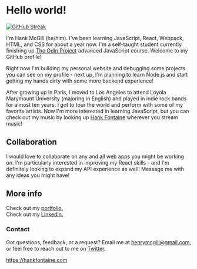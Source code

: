 # Hello world!

[![GitHub Streak](https://streak-stats.demolab.com?user=hankfontaine&theme=great-gatsby)](https://git.io/streak-stats)


I'm Hank McGill (he/him).  I've been learning JavaScript, React, Webpack, HTML, and CSS for about a year now.  I'm a self-taught student currently finishing up [The Odin Project](https://github.com/theodinproject) advanced JavaScript course.  Welcome to my GitHub profile!

Right now I'm building my personal website and debugging some projects you can see on my profile - next up, I'm planning to learn Node.js and start getting my hands dirty with some more backend experience!

After growing up in Paris, I moved to Los Angeles to attend Loyola Marymount University (majoring in English) and played in indie rock bands for almost ten years.  I got to tour the world and perform with some of my favorite artists.  Now I'm more interested in learning JavaScript, but you can check out my music by looking up [Hank Fontaine](https://open.spotify.com/artist/6BMHQ7tEQSZNqlFZPG7AbT) wherever you stream music!

## Collaboration

I would love to collaborate on any and all web apps you might be working on.  I'm particularly interested in improving my React skills - and I'm definitely looking to expand my API experience as well!  Message me with any ideas you might have!

## More info

Check out my [portfolio.](https://hankfontaine.github.io/Portfolio-Project/)
<br>
Check out my [LinkedIn.](https://www.linkedin.com/in/hank-mcgill-999750184/)

### Contact
Got questions, feedback, or a request? Email me at henrymcgill@gmail.com, or feel free to reach out to me on [Twitter](https://twitter.com/hankfontaine).

https://hankfontaine.com

